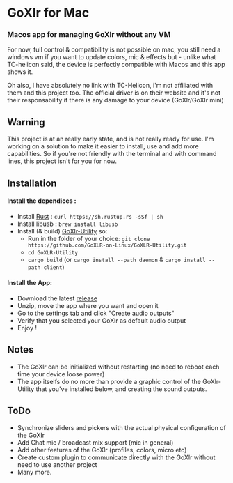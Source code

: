 #  GoXlr for Mac
### Macos app for managing GoXlr without any VM

For now, full control & compatibility is not possible on mac, you still need a windows vm if you want to update colors, mic & effects but - unlike what TC-helicon said, the device is perfectly compatible with Macos and this app shows it.

Oh also, I have absolutely no link with TC-Helicon, i'm not affiliated with them and this project too. The official driver is on their website and it's not their responsability if there is any damage to your device (GoXlr/GoXlr mini)

## Warning

This project is at an really early state, and is not really ready for use. I'm working on a solution to make it easier to install, use and add more capabilities. So if you're not friendly with the terminal and with command lines, this project isn't for you for now.

## Installation

#### Install the dependices : 

- Install [Rust](https://rustup.rs/) : `curl https://sh.rustup.rs -sSf | sh`
- Install libusb : `brew install libusb`
- Install (& build) [GoXlr-Utility](https://github.com/GoXLR-on-Linux/GoXLR-Utility) so:
    - Run in the folder of your choice: `git clone https://github.com/GoXLR-on-Linux/GoXLR-Utility.git`
    - `cd GoXLR-Utility`
    - `cargo build` (or `cargo install --path daemon` & `cargo install --path client`)

#### Install the App:

- Download the latest [release](https://github.com/Adelenade/GoXlr-Macos/releases)
- Unzip, move the app where you want and open it
- Go to the settings tab and click "Create audio outputs"
- Verify that you selected your GoXlr as default audio output
- Enjoy !

## Notes

- The GoXlr can be initialized without restarting (no need to reboot each time your device loose power)
- The app itselfs do no more than provide a graphic control of the GoXlr-Utility that you've installed below, and creating the sound outputs.

## ToDo

- Synchronize sliders and pickers with the actual physical configuration of the GoXlr
- Add Chat mic / broadcast mix support (mic in general)
- Add other features of the GoXlr (profiles, colors, micro etc)
- Create custom plugin to communicate directly with the GoXlr without need to use another project
- Many more.
